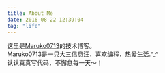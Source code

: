 ```yaml
---
title: About Me
date: 2016-08-22 12:39:04
tag: "life"
---
```


  这里是[Maruko0713](https://github.com/maruko0713)的技术博客。    
  Maruko0713是一只大三信息汪，喜欢编程，热爱生活.^_^           
  认认真真写代码，不懈怠每一天～！